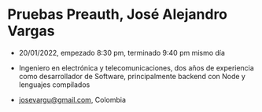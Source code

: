 # Pruebas Preauth, José Alejandro Vargas

* 20/01/2022, empezado 8:30 pm, terminado 9:40 pm mismo día

* Ingeniero en electrónica y telecomunicaciones, dos años de experiencia como desarrollador de Software, principalmente backend con Node y lenguajes compilados
* josevargu@gmail.com, Colombia